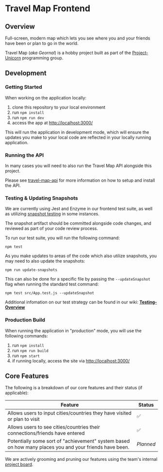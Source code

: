 # Travel Map Frontend

## Overview

Full-screen, modern map which lets you see where you and your friends have been or plan to go in the world.

Travel Map (_aka Geornal_) is a hobby project built as part of the [Project-Unicorn](https://projectunicorn.net/) programming group.

## Development

### Getting Started

When working on the application locally:

1. clone this repository to your local environment
2. run `npm install`
3. run `npm run dev`
4. access the app at [http://localhost:3000/](http://localhost:3000/)

This will run the application in development mode, which will ensure the updates you make to your local code are reflected in your locally running application.

### Running the API

In many cases you will need to also run the Travel Map API alongside this project.

Please see [travel-map-api](https://github.com/projectunic0rn/travel-map-api) for more information on how to setup and install the API.

### Testing & Updating Snapshots

We are currently using Jest and Enzyme in our frontend test suite, as well as utilizing [snapshot testing](https://jestjs.io/docs/en/snapshot-testing) in some instances.

The snapshot artifact should be committed alongside code changes, and reviewed as part of your code review process.

To run our test suite, you will run the following command:

```
npm test
```

As you make updates to areas of the code which also utilize snapshots, you may need to also update the snapshots:

```
npm run update-snapshots
```

This can also be done for a specific file by passing the `--updateSnapshot` flag when running the standard test command:

```
npm test src/App.test.js --updateSnapshot
```

Additional infomation on our test strategy can be found in our wiki: **[Testing-Overview](https://github.com/projectunic0rn/travel-map-ui/wiki/Testing-Overview)**

### Production Build

When running the application in "production" mode, you will use the following commands:

1. run `npm install`
2. run `npm run build`
3. run `npm start`
4. if running locally, access the site via [http://localhost:3000/](http://localhost:3000/)

## Core Features

The following is a breakdown of our core features and their status (if applicable):

| Feature | Status |
|---------|--------|
| Allows users to input cities/countries they have visited or plan to visit | ✅ |
| Allows users to see cities/countries their connections/friends have entered | ✅ |
| Potentially some sort of "achievement" system based on how many places you and your friends have been. | _Planned_ |

We are actively grooming and pruning our features using the team's internal [project board](https://github.com/orgs/projectunic0rn/projects/10).
